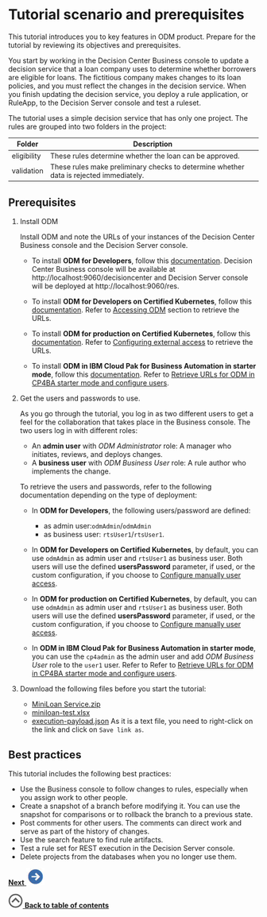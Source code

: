 # Tutorial scenario and prerequisites

This tutorial introduces you to key features in ODM product. Prepare for the tutorial by reviewing its objectives and prerequisites.

You start by working in the Decision Center Business console to update a decision service that a loan company uses to determine whether borrowers are eligible for loans. The fictitious company makes changes to its loan policies, and you must reflect the changes in the decision service. When you finish updating the decision service, you deploy a rule application, or RuleApp, to the Decision Server console and test a ruleset.

The tutorial uses a simple decision service that has only one project. The rules are grouped into two folders in the project:

|Folder|Description|
|------|-----------|
|eligibility|These rules determine whether the loan can be approved.|
|validation|These rules make preliminary checks to determine whether data is rejected immediately.|

## Prerequisites

1. Install ODM

    Install ODM and note the URLs of your instances of the Decision Center Business console and the Decision Server console.

    - To install **ODM for Developers**, follow this [documentation](https://hub.docker.com/r/ibmcom/odm/).
    Decision Center Business console will be available at http://localhost:9060/decisioncenter and Decision Server console will be deployed at http://localhost:9060/res.

    - To install **ODM for Developers on Certified Kubernetes**, follow this [documentation](https://artifacthub.io/packages/helm/ibm-odm-charts/ibm-odm-dev/22.2.0#installing-the-chart).
    Refer to [Accessing ODM](https://artifacthub.io/packages/helm/ibm-odm-charts/ibm-odm-dev/22.2.0#accessing-odm) section to retrieve the URLs.

    * To install **ODM for production on Certified Kubernetes**, follow this [documentation](https://www.ibm.com/docs/en/odm/8.11.1?topic=production-installing-helm-release-odm).
    Refer to [Configuring external access](https://www.ibm.com/docs/en/odm/8.11.1?topic=production-configuring-external-access) to retrieve the URLs.

    * To install **ODM in IBM Cloud Pak for Business Automation in starter mode**, follow this [documentation](https://www.ibm.com/docs/en/cloud-paks/cp-biz-automation/22.0.2?topic=deployments-installing-cp4ba-multi-pattern-starter-deployment).
    Refer to [Retrieve URLs for ODM in CP4BA starter mode and configure users](../topics/tut_icp_gs_odm_cp4ba_prereqs.md).

2. Get the users and passwords to use.

    As you go through the tutorial, you log in as two different users to get a feel for the collaboration that takes place in the Business console. The two users log in with different roles:

      -   An **admin user** with *ODM Administrator* role: A manager who initiates, reviews, and deploys changes.
      -   A **business user** with *ODM Business User* role: A rule author who implements the change.

    To retrieve the users and passwords, refer to the following documentation depending on the type of deployment:

    * In **ODM for Developers**, the following users/password are defined:
      * as admin user:`odmAdmin`/`odmAdmin`
      * as business user: `rtsUser1`/`rtsUser1`.

    * In **ODM for Developers on Certified Kubernetes**, by default, you can use `odmAdmin` as admin user and `rtsUser1` as business user.
    Both users will use the defined **usersPassword** parameter, if used, or the custom configuration, if you choose to [Configure manually user access](https://artifacthub.io/packages/helm/ibm-odm-charts/ibm-odm-dev/22.2.0#configuring-user-access).

    * In **ODM for production on Certified Kubernetes**, by default, you can use `odmAdmin` as admin user and `rtsUser1` as business user.
    Both users will use the defined **usersPassword** parameter, if used, or the custom configuration, if you choose to [Configure manually user access](https://www.ibm.com/docs/en/odm/8.11.1?topic=production-configuring-user-access).

    * In **ODM in IBM Cloud Pak for Business Automation in starter mode**, you can use the `cp4admin` as the admin user and add *ODM Business User* role to the `user1` user.
    Refer to Refer to [Retrieve URLs for ODM in CP4BA starter mode and configure users](../topics/tut_icp_gs_odm_cp4ba_prereqs.md).

3. Download the following files before you start the tutorial:

    - [MiniLoan Service.zip](../../Miniloan%20Service.zip?raw=1)
    - [miniloan-test.xlsx](../../miniloan-test.xlsx?raw=1)
    - [execution-payload.json](../../execution-payload.json?raw=1)
      As it is a text file, you need to right-click on the link and click on `Save link as`.

## Best practices

This tutorial includes the following best practices:

-   Use the Business console to follow changes to rules, especially when you assign work to other people.
-   Create a snapshot of a branch before modifying it. You can use the snapshot for comparisons or to rollback the branch to a previous state.
-   Post comments for other users. The comments can direct work and serve as part of the history of changes.
-   Use the search feature to find rule artifacts.
-   Test a rule set for REST execution in the Decision Server console.
-   Delete projects from the databases when you no longer use them.

[**Next** ![Next icon](../images/next.jpg)](../topics/tut_icp_gs_evaluate_changes_lsn.md)

[![](../images/home.jpg) **Back to table of contents**](../../README.md)
